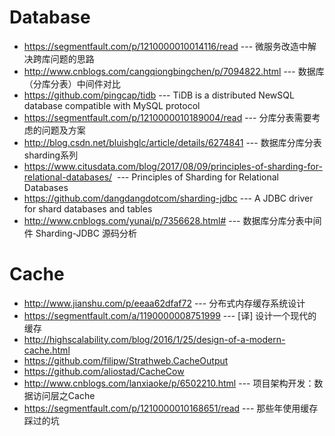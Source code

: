 # Database
* https://segmentfault.com/p/1210000010014116/read --- 微服务改造中解决跨库问题的思路
* http://www.cnblogs.com/cangqiongbingchen/p/7094822.html --- 数据库（分库分表）中间件对比
* https://github.com/pingcap/tidb --- TiDB is a distributed NewSQL database compatible with MySQL protocol 
* https://segmentfault.com/p/1210000010189004/read --- 分库分表需要考虑的问题及方案
* http://blog.csdn.net/bluishglc/article/details/6274841 --- 数据库分库分表sharding系列
* https://www.citusdata.com/blog/2017/08/09/principles-of-sharding-for-relational-databases/  --- Principles of Sharding for Relational Databases 
* https://github.com/dangdangdotcom/sharding-jdbc --- A JDBC driver for shard databases and tables 
* http://www.cnblogs.com/yunai/p/7356628.html# --- 数据库分库分表中间件 Sharding-JDBC 源码分析
# Cache
* http://www.jianshu.com/p/eeaa62dfaf72 --- 分布式内存缓存系统设计
* https://segmentfault.com/a/1190000008751999 --- [译] 设计一个现代的缓存 
* http://highscalability.com/blog/2016/1/25/design-of-a-modern-cache.html
* https://github.com/filipw/Strathweb.CacheOutput
* https://github.com/aliostad/CacheCow
* http://www.cnblogs.com/lanxiaoke/p/6502210.html --- 项目架构开发：数据访问层之Cache 
* https://segmentfault.com/p/1210000010168651/read --- 那些年使用缓存踩过的坑
